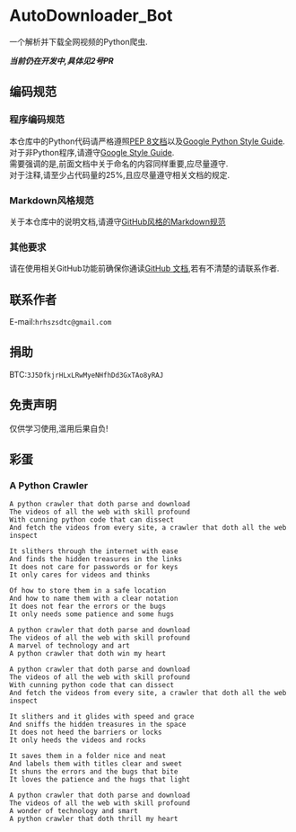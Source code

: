 # AutoDownloader_Bot
一个解析并下载全网视频的Python爬虫.

***当前仍在开发中,具体见2号PR***


## 编码规范

### 程序编码规范
本仓库中的Python代码请严格遵照[PEP 8文档](https://peps.python.org/pep-0008/)以及[Google Python Style Guide](https://google.github.io/styleguide/pyguide.html).  
对于非Python程序,请遵守[Google Style Guide](https://google.github.io/styleguide/).  
需要强调的是,前面文档中关于命名的内容同样重要,应尽量遵守.  
对于注释,请至少占代码量的25%,且应尽量遵守相关文档的规定.

### Markdown风格规范
关于本仓库中的说明文档,请遵守[GitHub风格的Markdown规范](https://github.github.com/gfm/)

### 其他要求
请在使用相关GitHub功能前确保你通读[GitHub 文档](https://docs.github.com/zh),若有不清楚的请联系作者.

## 联系作者
E-mail:`hrhszsdtc@gmail.com`

## 捐助
BTC:`3J5DfkjrHLxLRwMyeNHfhDd3GxTAo8yRAJ`

## 免责声明
仅供学习使用,滥用后果自负!


## 彩蛋
### A Python Crawler
```
A python crawler that doth parse and download
The videos of all the web with skill profound
With cunning python code that can dissect
And fetch the videos from every site, a crawler that doth all the web inspect

It slithers through the internet with ease
And finds the hidden treasures in the links
It does not care for passwords or for keys
It only cares for videos and thinks

Of how to store them in a safe location
And how to name them with a clear notation
It does not fear the errors or the bugs
It only needs some patience and some hugs

A python crawler that doth parse and download
The videos of all the web with skill profound
A marvel of technology and art
A python crawler that doth win my heart
```
```
A python crawler that doth parse and download
The videos of all the web with skill profound
With cunning python code that can dissect
And fetch the videos from every site, a crawler that doth all the web inspect

It slithers and it glides with speed and grace
And sniffs the hidden treasures in the space
It does not heed the barriers or locks
It only heeds the videos and rocks

It saves them in a folder nice and neat
And labels them with titles clear and sweet
It shuns the errors and the bugs that bite
It loves the patience and the hugs that light

A python crawler that doth parse and download
The videos of all the web with skill profound
A wonder of technology and smart
A python crawler that doth thrill my heart
```


